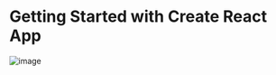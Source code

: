 # Getting Started with Create React App

![image](https://user-images.githubusercontent.com/94882187/180705133-dffc497c-e9c3-4239-b27c-6c4e8dafd5de.png)

